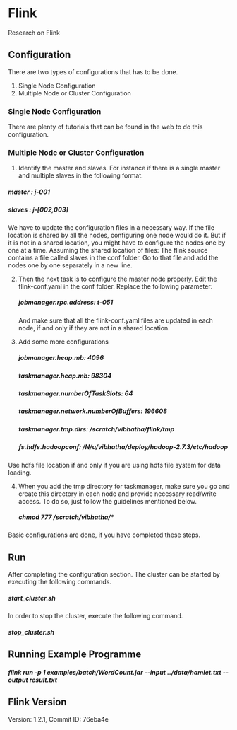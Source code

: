 # Flink
Research on Flink

## Configuration

There are two types of configurations that has to be done. 
1. Single Node Configuration
2. Multiple Node or Cluster Configuration

### Single Node Configuration

There are plenty of tutorials that can be found in the web to do this configuration.

### Multiple Node or Cluster Configuration

1. Identify the master and slaves.
  For instance if there is a single master and multiple slaves in the following format.
  ##### master : j-001
  ##### slaves : j-[002,003]
  We have to update the configuration files in a necessary way. If the file location is shared 
  by all the nodes, configuring one node would do it. But if it is not in a shared location, you might have
  to configure the nodes one by one at a time. Assuming the shared location of files:
  The flink source contains a file called slaves in the conf folder. Go to that file and add the nodes one by 
  one separately in a new line. 
  
2. Then the next task is to configure the master node properly. Edit the flink-conf.yaml in the conf folder. Replace the
   following parameter:
    ##### jobmanager.rpc.address: t-051
   And make sure that all the flink-conf.yaml files are updated in each node, if and only if they are not in a shared             location.

3. Add some more configurations 

    ##### jobmanager.heap.mb: 4096
    ##### taskmanager.heap.mb: 98304
    ##### taskmanager.numberOfTaskSlots: 64
    ##### taskmanager.network.numberOfBuffers: 196608
    ##### taskmanager.tmp.dirs: /scratch/vibhatha/flink/tmp
    ##### fs.hdfs.hadoopconf: /N/u/vibhatha/deploy/hadoop-2.7.3/etc/hadoop
  Use hdfs file location if and only if you are using hdfs file system for data loading. 
  
4. When you add the tmp directory for taskmanager, make sure you go and create this directory in each node and provide necessary read/write access. To do so, just follow the guidelines mentioned below.

    ##### chmod 777 /scratch/vibhatha/*
Basic configurations are done, if you have completed these steps. 


 ## Run 
 
 After completing the configuration section. The cluster can be started by executing the following commands.
 
 ##### start_cluster.sh
 
 In order to stop the cluster, execute the following command. 
 
 ##### stop_cluster.sh
 
 ## Running Example Programme
 
 ##### flink run -p 1 examples/batch/WordCount.jar --input ../data/hamlet.txt --output result.txt
 
 ## Flink Version
 
 Version: 1.2.1, Commit ID: 76eba4e

 
    

    
